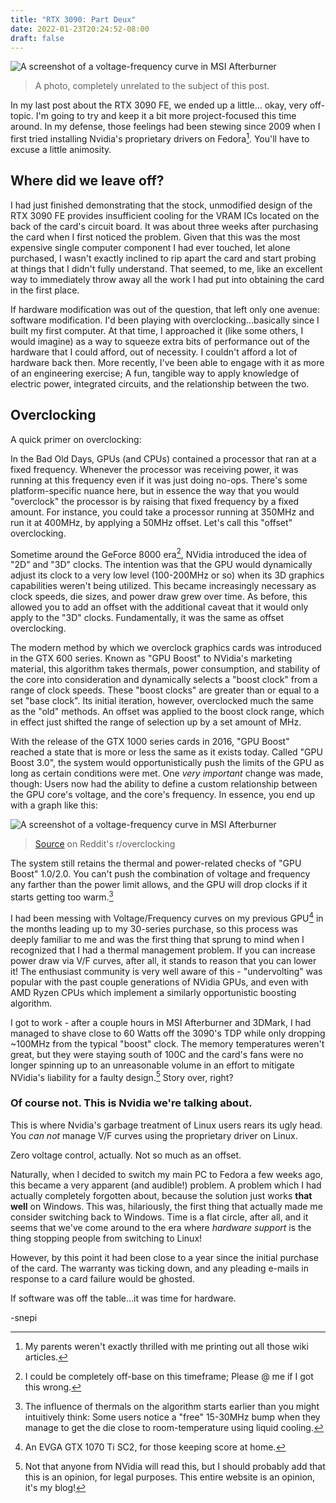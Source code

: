 ```yaml
---
title: "RTX 3090: Part Deux"
date: 2022-01-23T20:24:52-08:00
draft: false
---
```


<img
  src="/images/nvidia-hq.jpg"
  alt="A screenshot of a voltage-frequency curve in MSI Afterburner">

> A photo, completely unrelated to the subject of this post.

In my last post about the RTX 3090 FE, we ended up a little... okay, very off-topic. I'm going to try and keep it a bit more project-focused this time around. In my defense, those feelings had been stewing since 2009 when I first tried installing Nvidia's proprietary drivers on Fedora[^1]. You'll have to excuse a little animosity.

## Where did we leave off?

I had just finished demonstrating that the stock, unmodified design of the RTX 3090 FE provides insufficient cooling for the VRAM ICs located on the back of the card's circuit board. It was about three weeks after purchasing the card when I first noticed the problem. Given that this was the most expensive single computer component I had ever touched, let alone purchased, I wasn't exactly inclined to rip apart the card and start probing at things that I didn't fully understand. That seemed, to me, like an excellent way to immediately throw away all the work I had put into obtaining the card in the first place.

If hardware modification was out of the question, that left only one avenue: software modification. I'd been playing with overclocking...basically since I built my first computer. At that time, I approached it (like some others, I would imagine) as a way to squeeze extra bits of performance out of the hardware that I could afford, out of necessity. I couldn't afford a lot of hardware back then. More recently, I've been able to engage with it as more of an engineering exercise; A fun, tangible way to apply knowledge of electric power, integrated circuits, and the relationship between the two.

## Overclocking

A quick primer on overclocking:

In the Bad Old Days, GPUs (and CPUs) contained a processor that ran at a fixed frequency. Whenever the processor was receiving power, it was running at this frequency even if it was just doing no-ops. There's some platform-specific nuance here, but in essence the way that you would "overclock" the processor is by raising that fixed frequency by a fixed amount. For instance, you could take a processor running at 350MHz and run it at 400MHz, by applying a 50MHz offset. Let's call this "offset" overclocking.

Sometime around the GeForce 8000 era[^2], NVidia introduced the idea of "2D" and "3D" clocks. The intention was that the GPU would dynamically adjust its clock to a very low level (100-200MHz or so) when its 3D graphics capabilities weren't being utilized. This became increasingly necessary as clock speeds, die sizes, and power draw grew over time. As before, this allowed you to add an offset with the additional caveat that it would only apply to the "3D" clocks. Fundamentally, it was the same as offset overclocking.

The modern method by which we overclock graphics cards was introduced in the GTX 600 series. Known as "GPU Boost" to NVidia's marketing material, this algorithm takes thermals, power consumption, and stability of the core into consideration and dynamically selects a "boost clock" from a range of clock speeds. These "boost clocks" are greater than or equal to a set "base clock". Its initial iteration, however, overclocked much the same as the "old" methods. An offset was applied to the boost clock range, which in effect just shifted the range of selection up by a set amount of MHz.

With the release of the GTX 1000 series cards in 2016, "GPU Boost" reached a state that is more or less the same as it exists today. Called "GPU Boost 3.0", the system would opportunistically push the limits of the GPU as long as certain conditions were met. One *very important* change was made, though: Users now had the ability to define a custom relationship between the GPU core's voltage, and the core's frequency. In essence, you end up with a graph like this:  

<img
  src="/images/msi-afterburner-vf-curve.png"
  alt="A screenshot of a voltage-frequency curve in MSI Afterburner">

> [Source](https://www.reddit.com/r/overclocking/comments/7yjiwn/does_voltage_curve_also_benefit_memory_clock_msi/) on Reddit's r/overclocking

The system still retains the thermal and power-related checks of "GPU Boost" 1.0/2.0. You can't push the combination of voltage and frequency any farther than the power limit allows, and the GPU will drop clocks if it starts getting too warm.[^3]

I had been messing with Voltage/Frequency curves on my previous GPU[^4] in the months leading up to my 30-series purchase, so this process was deeply familiar to me and was the first thing that sprung to mind when I recognized that I had a thermal management problem. If you can increase power draw via V/F curves, after all, it stands to reason that you can lower it! The enthusiast community is very well aware of this - "undervolting" was popular with the past couple generations of NVidia GPUs, and even with AMD Ryzen CPUs which implement a similarly opportunistic boosting algorithm. 

I got to work - after a couple hours in MSI Afterburner and 3DMark, I had managed to shave close to 60 Watts off the 3090's TDP while only dropping ~100MHz from the typical "boost" clock. The memory temperatures weren't great, but they were staying south of 100C and the card's fans were no longer spinning up to an unreasonable volume in an effort to mitigate NVidia's liability for a faulty design.[^5] Story over, right?

### Of course not. This is Nvidia we're talking about.

This is where Nvidia's garbage treatment of Linux users rears its ugly head. You _can not_ manage V/F curves using the proprietary driver on Linux.

Zero voltage control, actually. Not so much as an offset.

Naturally, when I decided to switch my main PC to Fedora a few weeks ago, this became a very apparent (and audible!) problem. A problem which I had actually completely forgotten about, because the solution just works __that well__ on Windows. This was, hilariously, the first thing that actually made me consider switching back to Windows. Time is a flat circle, after all, and it seems that we've come around to the era where _hardware support_ is the thing stopping people from switching to Linux!

However, by this point it had been close to a year since the initial purchase of the card. The warranty was ticking down, and any pleading e-mails in response to a card failure would be ghosted.

If software was off the table...it was time for hardware.

 -snepi

[^1]: My parents weren't exactly thrilled with me printing out all those wiki articles.
[^2]: I could be completely off-base on this timeframe; Please @ me if I got this wrong.
[^3]: The influence of thermals on the algorithm starts earlier than you might intuitively think: Some users notice a "free" 15-30MHz bump when they manage to get the die close to room-temperature using liquid cooling.
[^4]: An EVGA GTX 1070 Ti SC2, for those keeping score at home.
[^5]: Not that anyone from NVidia will read this, but I should probably add that this is an opinion, for legal purposes. This entire website is an opinion, it's my blog!
